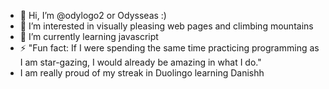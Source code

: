 - 👋 Hi, I’m @odylogo2 or Odysseas :)
- 👀 I’m interested in visually pleasing web pages and climbing mountains
- 🌱 I’m currently learning javascript
- ⚡ "Fun fact: If I were spending the same time practicing programming as I am star-gazing, I would already be amazing in what I do."
-   I am really proud of my streak in Duolingo learning Danishh 
  

<!---
odylogo2/odylogo2 is a ✨ special ✨ repository because its `README.md` (this file) appears on your GitHub profile.
You can click the Preview link to take a look at your changes.
--->
